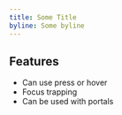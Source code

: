 ```yaml
---
title: Some Title
byline: Some byline
---
```



## Features
- Can use press or hover
- Focus trapping
- Can be used with portals